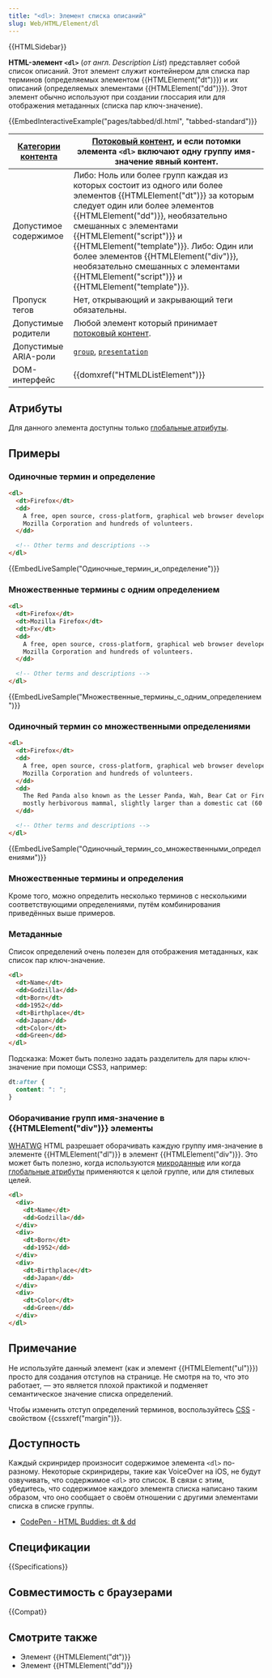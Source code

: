 ```yaml
---
title: "<dl>: Элемент списка описаний"
slug: Web/HTML/Element/dl
---
```


{{HTMLSidebar}}

**HTML-элемент `<dl>`** (_от англ._ _Description List_) представляет собой список описаний. Этот элемент служит контейнером для списка пар терминов (определяемых элементом {{HTMLElement("dt")}}) и их описаний (определяемых элементами {{HTMLElement("dd")}}). Этот элемент обычно используют при создании глоссария или для отображения метаданных (списка пар ключ-значение).

{{EmbedInteractiveExample("pages/tabbed/dl.html", "tabbed-standard")}}

| [Категории контента](/ru/docs/Web/HTML/Content_categories) | [Потоковый контент](/ru/docs/Web/HTML/Content_categories#потоковый_контент), и если потомки элемента `<dl>` включают одну группу имя-значение явный контент.                                                                                                                                                                                                                                                             |
| ---------------------------------------------------------------- | ------------------------------------------------------------------------------------------------------------------------------------------------------------------------------------------------------------------------------------------------------------------------------------------------------------------------------------------------------------------------------------------------------------------------------ |
| Допустимое содержимое                                            | Либо: Ноль или более групп каждая из которых состоит из одного или более элементов {{HTMLElement("dt")}} за которым следует один или более элементов {{HTMLElement("dd")}}, необязательно смешанных с элементами {{HTMLElement("script")}} и {{HTMLElement("template")}}. Либо: Один или более элементов {{HTMLElement("div")}}, необязательно смешанных с элементами {{HTMLElement("script")}} и {{HTMLElement("template")}}. |
| Пропуск тегов                                                    | Нет, открывающий и закрывающий теги обязательны.                                                                                                                                                                                                                                                                                                                                                                               |
| Допустимые родители                                              | Любой элемент который принимает [потоковый контент](/ru/docs/Web/HTML/Content_categories#потоковый_контент).                                                                                                                                                                                                                                                                                                             |
| Допустимые ARIA-роли                                             | <code><a href="/ru/docs/Web/Accessibility/ARIA/Roles/group_role">group</a></code>, <code><a href="/ru/docs/Web/Accessibility/ARIA/Roles/presentation_role">presentation</a></code>                                                                                                                                                                                                                                             |
| DOM-интерфейс                                                    | {{domxref("HTMLDListElement")}}                                                                                                                                                                                                                                                                                                                                                                                                |

## Атрибуты

Для данного элемента доступны только [глобальные атрибуты](/ru/docs/Web/HTML/Global_attributes).

## Примеры

### Одиночные термин и определение

```html
<dl>
  <dt>Firefox</dt>
  <dd>
    A free, open source, cross-platform, graphical web browser developed by the
    Mozilla Corporation and hundreds of volunteers.
  </dd>

  <!-- Other terms and descriptions -->
</dl>
```

{{EmbedLiveSample("Одиночные_термин_и_определение")}}

### Множественные термины с одним определением

```html
<dl>
  <dt>Firefox</dt>
  <dt>Mozilla Firefox</dt>
  <dt>Fx</dt>
  <dd>
    A free, open source, cross-platform, graphical web browser developed by the
    Mozilla Corporation and hundreds of volunteers.
  </dd>

  <!-- Other terms and descriptions -->
</dl>
```

{{EmbedLiveSample("Множественные_термины_с_одним_определением")}}

### Одиночный термин со множественными определениями

```html
<dl>
  <dt>Firefox</dt>
  <dd>
    A free, open source, cross-platform, graphical web browser developed by the
    Mozilla Corporation and hundreds of volunteers.
  </dd>
  <dd>
    The Red Panda also known as the Lesser Panda, Wah, Bear Cat or Firefox, is a
    mostly herbivorous mammal, slightly larger than a domestic cat (60 cm long).
  </dd>

  <!-- Other terms and descriptions -->
</dl>
```

{{EmbedLiveSample("Одиночный_термин_со_множественными_определениями")}}

### Множественные термины и определения

Кроме того, можно определить несколько терминов с несколькими соответствующими определениями, путём комбинирования приведённых выше примеров.

### Метаданные

Список определений очень полезен для отображения метаданных, как список пар ключ-значение.

```html
<dl>
  <dt>Name</dt>
  <dd>Godzilla</dd>
  <dt>Born</dt>
  <dd>1952</dd>
  <dt>Birthplace</dt>
  <dd>Japan</dd>
  <dt>Color</dt>
  <dd>Green</dd>
</dl>
```

Подсказка: Может быть полезно задать разделитель для пары ключ-значение при помощи CSS3, например:

```css
dt:after {
  content: ": ";
}
```

### Оборачивание групп имя-значение в {{HTMLElement("div")}} элементы

[WHATWG](/ru/docs/Glossary/WHATWG) HTML разрешает оборачивать каждую группу имя-значение в элементе {{HTMLElement("dl")}} в элемент {{HTMLElement("div")}}. Это может быть полезно, когда используются [микроданные](/ru/docs/Web/HTML/Microdata) или когда [глобальные атрибуты](/ru/docs/Web/HTML/Global_attributes) применяются к целой группе, или для стилевых целей.

```html
<dl>
  <div>
    <dt>Name</dt>
    <dd>Godzilla</dd>
  </div>
  <div>
    <dt>Born</dt>
    <dd>1952</dd>
  </div>
  <div>
    <dt>Birthplace</dt>
    <dd>Japan</dd>
  </div>
  <div>
    <dt>Color</dt>
    <dd>Green</dd>
  </div>
</dl>
```

## Примечание

Не используйте данный элемент (как и элемент {{HTMLElement("ul")}}) просто для создания отступов на странице. Не смотря на то, что это работает, — это является плохой практикой и подменяет семантическое значение списка определений.

Чтобы изменить отступ определений терминов, воспользуйтесь [CSS](/ru/docs/Web/CSS) - свойством {{cssxref("margin")}}.

## Доступность

Каждый скринридер произносит содержимое элемента `<dl>` по-разному. Некоторые скринридеры, такие как VoiceOver на iOS, не будут озвучивать, что содержимое `<dl>` это список. В связи с этим, убедитесь, что содержимое каждого элемента списка написано таким образом, что оно сообщает о своём отношении с другими элементами списка в списке группы.

- [CodePen - HTML Buddies: dt & dd](https://s.codepen.io/aardrian/debug/NzGaKP)

## Спецификации

{{Specifications}}

## Совместимость с браузерами

{{Compat}}

## Смотрите также

- Элемент {{HTMLElement("dt")}}
- Элемент {{HTMLElement("dd")}}
